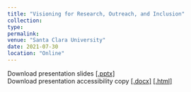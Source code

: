 ```yaml
---
title: "Visioning for Research, Outreach, and Inclusion"
collection: 
type: 
permalink:
venue: "Santa Clara University"
date: 2021-07-30
location: "Online"
---
```

Download presentation slides [[.pptx]](https://academic.mattweirick.com/files/scu-presentation-20210730.pptx)  
Download presentation accessibility copy [[.docx]](https://academic.mattweirick.com/files/scu_presentationtext.docx) [[.html]](https://academic.mattweirick.com/files/scu_presentationtext.html)

